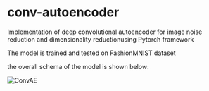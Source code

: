 # conv-autoencoder
Implementation of deep convolutional autoencoder for image noise reduction and dimensionality reductionusing Pytorch framework

The model is trained and tested on FashionMNIST dataset

the overall schema of the model is shown below:

<img src="https://149695847.v2.pressablecdn.com/wp-content/uploads/2020/07/The-structure-of-proposed-Convolutional-AutoEncoders-CAE-for-MNIST-In-the-middle-there.png" alt="ConvAE" />

